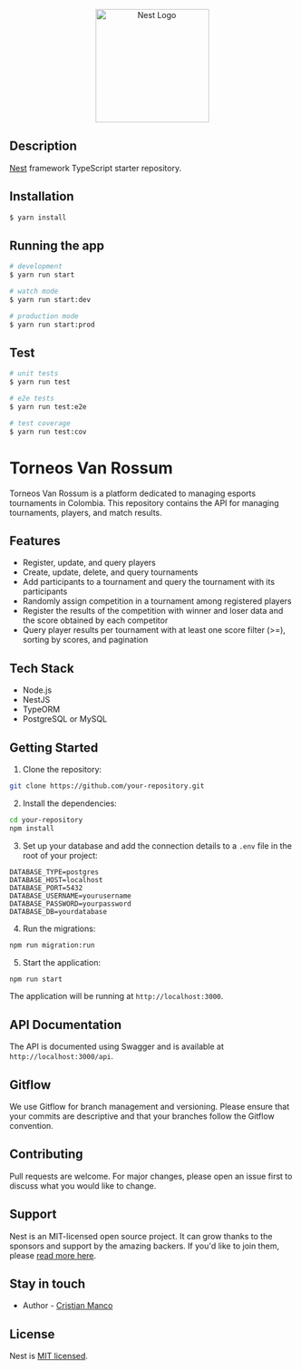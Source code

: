 <p align="center">
  <a href="http://nestjs.com/" target="blank"><img src="https://nestjs.com/img/logo-small.svg" width="200" alt="Nest Logo" /></a>
</p>

## Description

[Nest](https://github.com/nestjs/nest) framework TypeScript starter repository.

## Installation

```bash
$ yarn install
```

## Running the app

```bash
# development
$ yarn run start

# watch mode
$ yarn run start:dev

# production mode
$ yarn run start:prod
```

## Test

```bash
# unit tests
$ yarn run test

# e2e tests
$ yarn run test:e2e

# test coverage
$ yarn run test:cov
```

# Torneos Van Rossum

Torneos Van Rossum is a platform dedicated to managing esports tournaments in Colombia. This repository contains the API for managing tournaments, players, and match results.

## Features

- Register, update, and query players
- Create, update, delete, and query tournaments
- Add participants to a tournament and query the tournament with its participants
- Randomly assign competition in a tournament among registered players
- Register the results of the competition with winner and loser data and the score obtained by each competitor
- Query player results per tournament with at least one score filter (>=), sorting by scores, and pagination

## Tech Stack

- Node.js
- NestJS
- TypeORM
- PostgreSQL or MySQL

## Getting Started

1. Clone the repository:

```bash
git clone https://github.com/your-repository.git
```

2. Install the dependencies:

```bash
cd your-repository
npm install
```

3. Set up your database and add the connection details to a `.env` file in the root of your project:

```env
DATABASE_TYPE=postgres
DATABASE_HOST=localhost
DATABASE_PORT=5432
DATABASE_USERNAME=yourusername
DATABASE_PASSWORD=yourpassword
DATABASE_DB=yourdatabase
```

4. Run the migrations:

```bash
npm run migration:run
```

5. Start the application:

```bash
npm run start
```

The application will be running at `http://localhost:3000`.

## API Documentation

The API is documented using Swagger and is available at `http://localhost:3000/api`.

## Gitflow

We use Gitflow for branch management and versioning. Please ensure that your commits are descriptive and that your branches follow the Gitflow convention.

## Contributing

Pull requests are welcome. For major changes, please open an issue first to discuss what you would like to change.

## Support

Nest is an MIT-licensed open source project. It can grow thanks to the sponsors and support by the amazing backers. If you'd like to join them, please [read more here](https://docs.nestjs.com/support).

## Stay in touch

- Author - [Cristian Manco](https://github.com/cristianManco)


## License

Nest is [MIT licensed](LICENSE).
